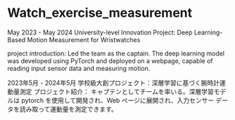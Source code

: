 # Watch_exercise_measurement
May 2023 - May 2024  University-level Innovation Project: Deep Learning-Based Motion Measurement for Wristwatches  

project introduction:
Led the team as the captain. The deep learning model was developed using PyTorch and deployed on a webpage, capable of reading input sensor data and measuring motion.




2023年5月 - 2024年5月   学校級大創プロジェクト：深層学習に基づく腕時計運動量測定
プロジェクト紹介：
キャプテンとしてチームを率いる。深層学習モデルは pytorch を使用して開発され、Web ページに展開され、入力センサー データを読み取って運動量を測定できます。
